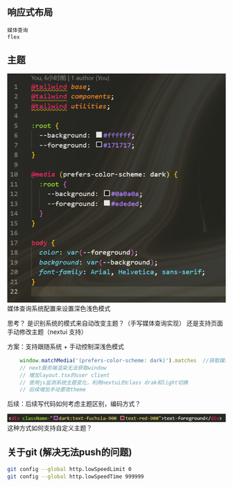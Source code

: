 ## 响应式布局 
    媒体查询
    flex

## 主题

![alt text](images/image2.png)
媒体查询系统配置来设置深色浅色模式

思考？
是识别系统的模式来自动改变主题？（手写媒体查询实现）
还是支持页面手动修改主题（nextui 支持）

方案：支持跟随系统 + 手动控制深浅色模式
``` javaScript
    window.matchMedia('(prefers-color-scheme: dark)').matches  //获取媒体查询
    // next服务端渲染无法获取window
    // 增加layout.tsx的user client
    // 使用js监测系统主题变化，利用nextui的class drak和light切换
    // 后续增加手动更改theme
```

后续：后续写代码如何考虑主题区别，编码方式？

![alt text](images/theme编码.png)
这种方式如何支持自定义主题？

## 关于git (解决无法push的问题)
``` bash
git config --global http.lowSpeedLimit 0
git config --global http.lowSpeedTime 999999
```

